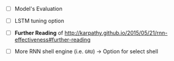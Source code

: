 * [ ] Model's Evaluation

* [ ] LSTM tuning option

* [ ] **Further Reading** of http://karpathy.github.io/2015/05/21/rnn-effectiveness#further-reading

* [ ] More RNN shell engine (i.e. `GRU`) -> Option for select shell
